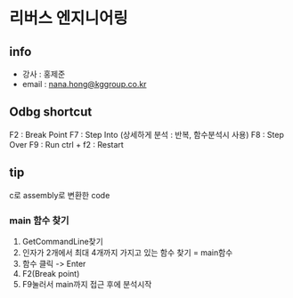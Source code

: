 # 리버스 엔지니어링
## info
- 강사 : 홍제준
- email : nana.hong@kggroup.co.kr

## Odbg shortcut
F2 : Break Point
F7 : Step Into (상세하게 분석 : 반복, 함수분석시 사용)
F8 : Step Over
F9 : Run
ctrl + f2 : Restart

## tip
c로 assembly로 변환한 code

### main 함수 찾기
1. GetCommandLine찾기
2. 인자가 2개에서 최대 4개까지 가지고 있는 함수 찾기 = main함수
3. 함수 클릭 -> Enter 
4. F2(Break point) 
5. F9눌러서 main까지 접근 후에 분석시작
